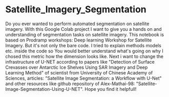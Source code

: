 # Satellite_Imagery_Segmentation

Do you ever wanted to perform automated segmentation on satellite imagery. With this Google Colab project I want to give you a hands on and understanding of segmentation tasks on satellite imagery. This notebook is based on Prodramp workshops: Deep learning Workshop for Satellite Imagery. But it's not only the bare code. I tried to explain methods models etc. inside the code so You would better understand what's going on why I chosed this metric how the dimension looks like. Next i want to change the infrastructure of U-NET according to papers like "Detection of Surface Crevasses over Antarctic Ice Shelves Using SAR Imagery and Deep Learning Method" of scientist from University of Chinese Academy of Sciences, articles: "Satellite Image Segmentation: a Workflow with U-Net" and other resources like github repository of Alex-Mathai-98: "Satellite-Image-Segmentation-Using-U-NET". Hope you find it helpfull!  
